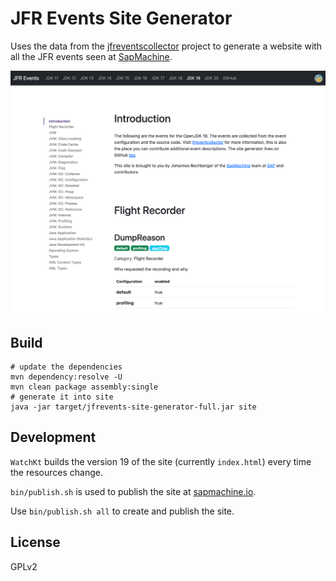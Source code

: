 JFR Events Site Generator
=========================

Uses the data from the [jfreventscollector](https://github.com/parttimenerd/jfreventcollector)
project to generate a website with all the JFR events seen at [SapMachine](https://sapmachine.io/jfrevents).

![Screenshot](img/screenshot.png)

Build
-----
```shell
# update the dependencies
mvn dependency:resolve -U
mvn clean package assembly:single
# generate it into site
java -jar target/jfrevents-site-generator-full.jar site
```

Development
-----------
`WatchKt` builds the version 19 of the site (currently `index.html`) every time the resources change.

`bin/publish.sh` is used to publish the site at [sapmachine.io](https://sapmachine.io).

Use `bin/publish.sh all` to create and publish the site.

License
-------
GPLv2